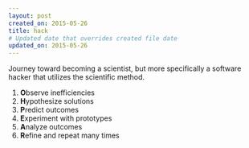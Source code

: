 ```yaml
---
layout: post
created_on: 2015-05-26
title: hack
# Updated date that overrides created file date
updated_on: 2015-05-26
---
```


Journey toward becoming a scientist, but more specifically a software hacker that utilizes the scientific method. 

1. **O**bserve inefficiencies
2. **H**ypothesize solutions
3. **P**redict outcomes
4. **E**xperiment with prototypes
5. **A**nalyze outcomes
6. **R**efine and repeat many times
